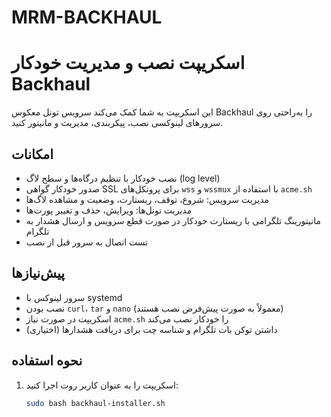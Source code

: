 # MRM-BACKHAUL

# اسکریپت نصب و مدیریت خودکار Backhaul

این اسکریپت به شما کمک می‌کند سرویس تونل معکوس Backhaul را به‌راحتی روی سرورهای لینوکسی نصب، پیکربندی، مدیریت و مانیتور کنید.

## امکانات

- نصب خودکار با تنظیم درگاه‌ها و سطح لاگ (log level)  
- صدور خودکار گواهی SSL برای پروتکل‌های `wss` و `wssmux` با استفاده از `acme.sh`  
- مدیریت سرویس: شروع، توقف، ریستارت، وضعیت و مشاهده لاگ‌ها  
- مدیریت تونل‌ها: ویرایش، حذف و تغییر پورت‌ها  
- مانیتورینگ تلگرامی با ریستارت خودکار در صورت قطع سرویس و ارسال هشدار به تلگرام  
- تست اتصال به سرور قبل از نصب  

## پیش‌نیازها

- سرور لینوکس با systemd  
- نصب بودن `curl`، `tar` و `nano` (معمولاً به صورت پیش‌فرض نصب هستند)  
- اسکریپت در صورت نیاز `acme.sh` را خودکار نصب می‌کند  
- داشتن توکن بات تلگرام و شناسه چت برای دریافت هشدارها (اختیاری)  

## نحوه استفاده

1. اسکریپت را به عنوان کاربر روت اجرا کنید:  
   ```bash
   sudo bash backhaul-installer.sh
